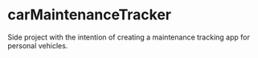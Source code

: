 # carMaintenanceTracker
Side project with the intention of creating a maintenance tracking app for personal vehicles.

